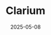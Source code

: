 ---  
layout: startup_page  
title: "Clarium"  
id: "clariumhealth.com"  
permalink: "/clariumclariumhealth.com05082025/"  
website: "https://www.clariumhealth.com/"  
funding_round: "Series A"  
funding_amount: "$27M"  
investors: "Northzone, General Catalyst, AlleyCorp, Kaiser Permanente Ventures, Texas Medical Center Ventures, 1984 Ventures"  
about: "Clarium is an AI-powered healthcare supply chain resiliency platform that helps hospitals manage their supply chain operations. The platform collects and unifies data from providers, suppliers, and vendors, using AI to predict disruptions and provide recommendations for substitutions. Hospitals using Clarium have seen significant cost savings and faster disruption resolution."  
markets: "Healthtech, Hospital"  
hq: "New York, New York, United States"  
founded_year: "2020"  
linkedin: "https://www.linkedin.com/company/clarium-health"  
twitter: ""  
instagram: ""  
facebook: ""  
crunchbase: "https://www.crunchbase.com/organization/clarium"  
pitchbook: "https://pitchbook.com/profiles/company/504062-38"  

date_display: "08-May-2025"  
date: "2025-05-08"

# SEO Optimization  
meta_title: "Clarium - Series A Funding ($27M)"  
meta_description: "Clarium, Clarium is an AI-powered healthcare supply chain resiliency platform that helps hospitals manage their supply chain operations. The platform collects ..."  
meta_keywords: "Clarium, Healthtech, Hospital, Series A funding"  
canonical_url: "https://startup.projectstartups.com/clariumclariumhealth.com05082025/"  
---